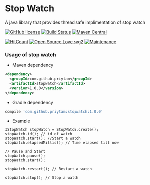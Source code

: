 # Stop Watch
A java library that provides thread safe implimentation of stop watch

 [![GitHub license](https://img.shields.io/github/license/Priytam/stopwatch)](https://github.com/Priytam/stopwatch/blob/master/LICENSE)
 [![Build Status](https://travis-ci.org/Priytam/stopwatch.svg?branch=master)](https://travis-ci.org/Priytam/stopwatch)
 [![Maven Central](https://maven-badges.herokuapp.com/maven-central/com.github.priytam/stopwatch/badge.svg)](https://search.maven.org/search?q=g:com.github.priytam%20AND%20a:stopwatch)
 
 [![HitCount](http://hits.dwyl.io/Priytam/stopwatch.svg?style=svg)](http://hits.dwyl.io/Priytam/stopwatch)
 [![Open Source Love svg2](https://badges.frapsoft.com/os/v2/open-source.svg?v=103)](https://github.com/ellerbrock/open-source-badges/)
 [![Maintenance](https://img.shields.io/badge/Maintained%3F-yes-green.svg)](https://GitHub.com/Naereen/StrapDown.js/graphs/commit-activity)

### Usage of stop watch

- Maven dependency  
```xml
<dependency>
  <groupId>com.github.priytam</groupId>
  <artifactId>stopwatch</artifactId>
  <version>1.0.0</version>
</dependency>
```

- Gradle dependency  
```groovy
compile 'com.github.priytam:stopwatch:1.0.0'
```

- Example
```text
IStopWatch stopWatch = StopWatch.create();
stopWatch.id(); // id of watch
stopWatch.start(); //Start a watch
stopWatch.elapsedMillis(); // Time elapsed till now

// Pause and Start
stopWatch.pause();
stopWatch.start();

stopWatch.restart(); // Restart a watch

stopWatch.stop(); // Stop a watch
```
